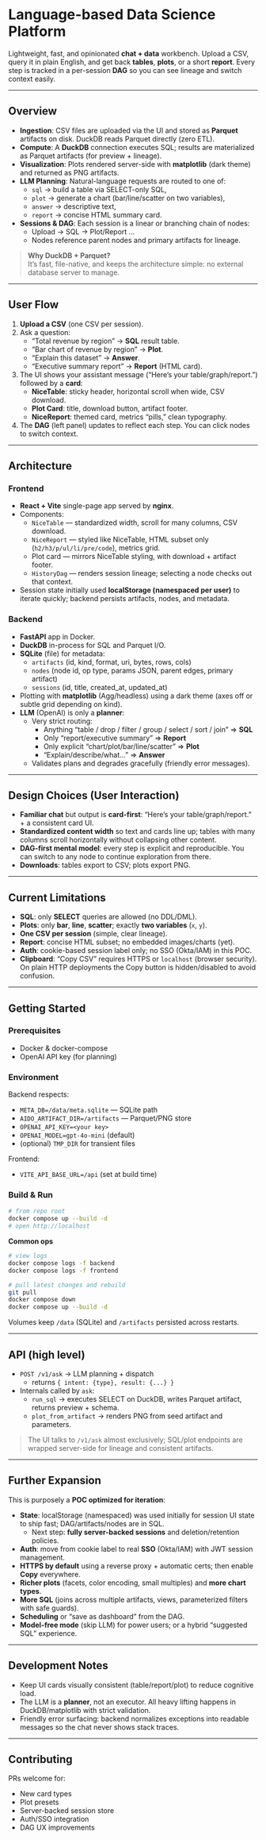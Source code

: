 # Language-based Data Science Platform

Lightweight, fast, and opinionated **chat + data** workbench. Upload a CSV, query it in plain English, and get back **tables**, **plots**, or a short **report**. Every step is tracked in a per-session **DAG** so you can see lineage and switch context easily.

---

## Overview

- **Ingestion**: CSV files are uploaded via the UI and stored as **Parquet** artifacts on disk. DuckDB reads Parquet directly (zero ETL).
- **Compute**: A **DuckDB** connection executes SQL; results are materialized as Parquet artifacts (for preview + lineage).
- **Visualization**: Plots rendered server-side with **matplotlib** (dark theme) and returned as PNG artifacts.
- **LLM Planning**: Natural-language requests are routed to one of:
  - `sql` → build a table via SELECT-only SQL,
  - `plot` → generate a chart (bar/line/scatter on two variables),
  - `answer` → descriptive text,
  - `report` → concise HTML summary card.
- **Sessions & DAG**: Each session is a linear or branching chain of nodes:
  - Upload → SQL → Plot/Report …
  - Nodes reference parent nodes and primary artifacts for lineage.

> **Why DuckDB + Parquet?**  
> It’s fast, file-native, and keeps the architecture simple: no external database server to manage.

---

## User Flow

1. **Upload a CSV** (one CSV per session).  
2. Ask a question:  
   - “Total revenue by region” → **SQL** result table.  
   - “Bar chart of revenue by region” → **Plot**.  
   - “Explain this dataset” → **Answer**.  
   - “Executive summary report” → **Report** (HTML card).
3. The UI shows your assistant message (“Here’s your table/graph/report.”) followed by a **card**:
   - **NiceTable**: sticky header, horizontal scroll when wide, CSV download.
   - **Plot Card**: title, download button, artifact footer.
   - **NiceReport**: themed card, metrics “pills,” clean typography.
4. The **DAG** (left panel) updates to reflect each step. You can click nodes to switch context.

---

## Architecture

### Frontend
- **React + Vite** single-page app served by **nginx**.
- Components:
  - `NiceTable` — standardized width, scroll for many columns, CSV download.
  - `NiceReport` — styled like NiceTable, HTML subset only (`h2/h3/p/ul/li/pre/code`), metrics grid.
  - Plot card — mirrors NiceTable styling, with download + artifact footer.
  - `HistoryDag` — renders session lineage; selecting a node checks out that context.
- Session state initially used **localStorage (namespaced per user)** to iterate quickly; backend persists artifacts, nodes, and metadata.

### Backend
- **FastAPI** app in Docker.
- **DuckDB** in-process for SQL and Parquet I/O.
- **SQLite** (file) for metadata:
  - `artifacts` (id, kind, format, uri, bytes, rows, cols)
  - `nodes` (node id, op type, params JSON, parent edges, primary artifact)
  - `sessions` (id, title, created_at, updated_at)
- Plotting with **matplotlib** (Agg/headless) using a dark theme (axes off or subtle grid depending on kind).
- **LLM** (OpenAI) is only a **planner**:
  - Very strict routing:
    - Anything “table / drop / filter / group / select / sort / join” ⇒ **SQL**
    - Only “report/executive summary” ⇒ **Report**
    - Only explicit “chart/plot/bar/line/scatter” ⇒ **Plot**
    - “Explain/describe/what…” ⇒ **Answer**
  - Validates plans and degrades gracefully (friendly error messages).

---

## Design Choices (User Interaction)

- **Familiar chat** but output is **card-first**: “Here’s your table/graph/report.” + a consistent card UI.
- **Standardized content width** so text and cards line up; tables with many columns scroll horizontally without collapsing other content.
- **DAG-first mental model**: every step is explicit and reproducible. You can switch to any node to continue exploration from there.
- **Downloads**: tables export to CSV; plots export PNG.

---

## Current Limitations

- **SQL**: only **SELECT** queries are allowed (no DDL/DML).  
- **Plots**: only **bar**, **line**, **scatter**; exactly **two variables** (`x`, `y`).  
- **One CSV per session** (simple, clear lineage).  
- **Report**: concise HTML subset; no embedded images/charts (yet).
- **Auth**: cookie-based session label only; no SSO (Okta/IAM) in this POC.
- **Clipboard**: “Copy CSV” requires HTTPS or `localhost` (browser security). On plain HTTP deployments the Copy button is hidden/disabled to avoid confusion.

---

## Getting Started

### Prerequisites
- Docker & docker-compose
- OpenAI API key (for planning)

### Environment
Backend respects:
- `META_DB=/data/meta.sqlite` — SQLite path
- `AIDO_ARTIFACT_DIR=/artifacts` — Parquet/PNG store
- `OPENAI_API_KEY=<your key>`
- `OPENAI_MODEL=gpt-4o-mini` (default)
- (optional) `TMP_DIR` for transient files

Frontend:
- `VITE_API_BASE_URL=/api` (set at build time)

### Build & Run

```bash
# from repo root
docker compose up --build -d
# open http://localhost
```

**Common ops**

```bash
# view logs
docker compose logs -f backend
docker compose logs -f frontend

# pull latest changes and rebuild
git pull
docker compose down
docker compose up --build -d
```

Volumes keep `/data` (SQLite) and `/artifacts` persisted across restarts.

---

## API (high level)

- `POST /v1/ask` → LLM planning + dispatch  
  - returns `{ intent: {type}, result: {...} }`  
- Internals called by `ask`:
  - `run_sql` → executes SELECT on DuckDB, writes Parquet artifact, returns preview + schema.
  - `plot_from_artifact` → renders PNG from seed artifact and parameters.

> The UI talks to `/v1/ask` almost exclusively; SQL/plot endpoints are wrapped server-side for lineage and consistent artifacts.

---

## Further Expansion

This is purposely a **POC optimized for iteration**:

- **State**: localStorage (namespaced) was used initially for session UI state to ship fast; DAG/artifacts/nodes are in SQL.  
  - Next step: **fully server-backed sessions** and deletion/retention policies.
- **Auth**: move from cookie label to real **SSO** (Okta/IAM) with JWT session management.
- **HTTPS by default** using a reverse proxy + automatic certs; then enable **Copy** everywhere.
- **Richer plots** (facets, color encoding, small multiples) and **more chart types**.
- **More SQL** (joins across multiple artifacts, views, parameterized filters with safe guards).
- **Scheduling** or “save as dashboard” from the DAG.
- **Model-free mode** (skip LLM) for power users; or a hybrid “suggested SQL” experience.

---

## Development Notes

- Keep UI cards visually consistent (table/report/plot) to reduce cognitive load.
- The LLM is a **planner**, not an executor. All heavy lifting happens in DuckDB/matplotlib with strict validation.
- Friendly error surfacing: backend normalizes exceptions into readable messages so the chat never shows stack traces.

---

## Contributing

PRs welcome for:
- New card types
- Plot presets
- Server-backed session store
- Auth/SSO integration
- DAG UX improvements
